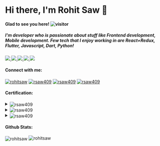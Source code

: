 <h1 align="left">Hi there, I'm Rohit Saw 👋</h1>

#### Glad to see you here!  ![visitor](https://komarev.com/ghpvc/?username=rohitsaw&label=Profile%20views&color=0e75b6&style=flat)

##### I'm developer who is passionate about stuff like Frontend development, Mobile development. Few tech that I enjoy working in are React+Redux, Flutter, Javascript, Dart, Python! 

<a href="https://leetcode.com/rsaw409/"> <img src="https://img.shields.io/badge/-LeetCode-FFA116?style=for-the-badge&logo=LeetCode&logoColor=black" /> </a>
<a href="https://www.codechef.com/users/rsaw409"> <img src="https://img.shields.io/badge/-CodeChef-5B4638?style=for-the-badge&logo=CodeChef&logoColor=white" /> </a>
<a href="https://codeforces.com/profile/rsaw409"> <img src="https://img.shields.io/badge/Codeforces-445f9d?style=for-the-badge&logo=Codeforces&logoColor=white" /> </a>
<a href="https://www.hackerrank.com/rsaw409"> <img src="https://img.shields.io/badge/-Hackerrank-2EC866?style=for-the-badge&logo=HackerRank&logoColor=white" /> </a>
<a href="https://www.hackerearth.com/@rsaw409"> <img src="https://img.shields.io/badge/HackerEarth-%232C3454.svg?&style=for-the-badge&logo=HackerEarth&logoColor=Blue" /> </a>


#### Connect with me:
<a href="https://linkedin.com/in/rsaw409" target="blank"><img align="center" src="https://img.shields.io/badge/LinkedIn-0077B5?style=for-the-badge&logo=linkedin&logoColor=white" alt="rohitsaw"/></a>
<a href="mailto:developer.rohitsaw@gmail.com" target="blank"><img align="center" src="https://img.shields.io/badge/Gmail-D14836?style=for-the-badge&logo=gmail&logoColor=white" alt="rsaw409"/></a>
<a href="https://twitter.com/rsaw409" target="blank"><img align="center" src="https://img.shields.io/badge/Twitter-1DA1F2?style=for-the-badge&logo=twitter&logoColor=white" alt="rsaw409"/></a>
<a href="https://twitter.com/rsaw409" target="blank"><img align="center" src="https://img.shields.io/twitter/follow/rsaw409?logo=twitter&style=for-the-badge" alt="rsaw409" /></a>
<!-- <p align="left"> <a href="https://github.com/rohitsaw" target="blank"><img src="https://img.shields.io/github/followers/rohitsaw?style=social" alt="rohitsaw" /></a> </p>
 -->
 
 #### Certification:
 <p align="left">
    <details>
  <summary> <img align="center" style="pointer-events: none;  cursor: default;" src="https://img.shields.io/badge/-CodeChef-5B4638?style=for-the-badge&logo=CodeChef&logoColor=white" alt="rsaw409" /> </summary>
    <ol>
      <li>hello</li>
    </ol>
  </details>
  
  <details>
  <summary> <img align="center" style="pointer-events: none;  cursor: default;" src="https://img.shields.io/badge/Udacity-grey?style=for-the-badge&logo=udacity&logoColor=#5FCFEE" alt="rsaw409" /> </summary>
    <ol>
      <li>hello</li>
    </ol>
  </details>

  <details>
  <summary> <img align="center" style="pointer-events: none;  cursor: default;" src="https://img.shields.io/badge/Coursera-0056D2?style=for-the-badge&logo=Coursera&logoColor=white" alt="rsaw409" /> </summary>
    <ol>
      <li>hello</li>
    </ol>
  </details>
</p>


#### Github Stats:
<p align="left">
  <img align="center" src="https://github-readme-stats.vercel.app/api/top-langs/?username=rohitsaw" alt="rohitsaw" />
  <img align="top" src="https://github-readme-stats.vercel.app/api?username=rohitsaw&show_icons=true&locale=en" alt="rohitsaw" />
</p>




<!--
**rohitsaw/rohitsaw** is a ✨ _special_ ✨ repository because its `README.md` (this file) appears on your GitHub profile.

Here are some ideas to get you started:

- 🔭 I’m currently working on ...
- 🌱 I’m currently learning ...
- 👯 I’m looking to collaborate on ...
- 🤔 I’m looking for help with ...
- 💬 Ask me about ...
- 📫 How to reach me: ...
- 😄 Pronouns: ...
- ⚡ Fun fact: ...
-->
